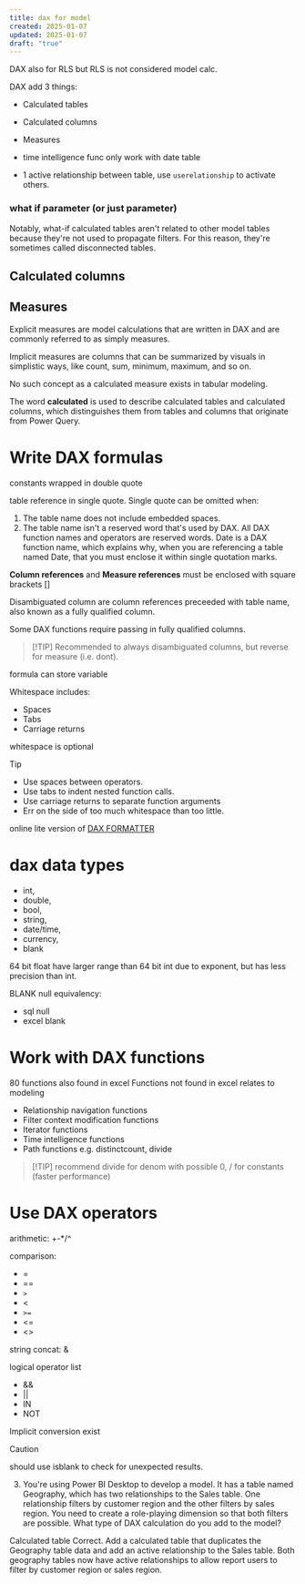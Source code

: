 ```yaml
---
title: dax for model
created: 2025-01-07
updated: 2025-01-07
draft: "true"
---
```


DAX also for RLS but RLS is not considered model calc.

DAX add 3 things:
- Calculated tables
- Calculated columns
- Measures


- time intelligence func only work with date table
- 1 active relationship between table, use `userelationship` to activate others.


### what if parameter (or just parameter)

Notably, what-if calculated tables aren't related to other model tables because they're not used to propagate filters. For this reason, they're sometimes called disconnected tables.

## Calculated columns

## Measures
Explicit measures are model calculations that are written in DAX and are commonly referred to as simply measures. 

Implicit measures are columns that can be summarized by visuals in simplistic ways, like count, sum, minimum, maximum, and so on.


No such concept as a calculated measure exists in tabular modeling. 

The word **calculated** is used to describe calculated tables and calculated columns, which distinguishes them from tables and columns that originate from Power Query. 

# Write DAX formulas

constants wrapped in double quote

table reference in single quote. Single quote can be omitted when:

1. The table name does not include embedded spaces.
2. The table name isn't a reserved word that's used by DAX. All DAX function names and operators are reserved words. Date is a DAX function name, which explains why, when you are referencing a table named Date, that you must enclose it within single quotation marks.

**Column references** and **Measure references** must be enclosed with square brackets []

Disambiguated column are column references preceeded with table name,  also known as a fully qualified column.

Some DAX functions require passing in fully qualified columns.


> [!TIP] Recommended to always disambiguated columns, but reverse for measure (i.e. dont).

formula can store variable

Whitespace includes:
- Spaces
- Tabs
- Carriage returns

whitespace is optional 
>[!TIP]
> - Use spaces between operators.
> - Use tabs to indent nested function calls.
> - Use carriage returns to separate function arguments
> - Err on the side of too much whitespace than too little.

online lite version of [DAX FORMATTER](https://www.daxformatter.com/raw/)

# dax data types

- int, 
- double, 
- bool, 
- string, 
- date/time, 
- currency, 
- blank

64 bit float have larger range than 64 bit int due to exponent, but has less precision than int.

BLANK null equivalency:
- sql null
- excel blank


# Work with DAX functions

80 functions also found in excel
Functions not found in excel relates to modeling
- Relationship navigation functions
- Filter context modification functions
- Iterator functions
- Time intelligence functions
- Path functions
e.g. distinctcount, divide
> [!TIP] recommend divide for denom with possible 0, / for constants (faster performance)

# Use DAX operators
arithmetic: +-*/^

comparison:
- =
- ==
- `>`
- <
- `>=`
- <=
- <>

string concat: &

logical operator list
- &&
- ||
- IN
- NOT

Implicit conversion exist
> [!CAUTION]
> should use isblank to check for unexpected results.



3. You're using Power BI Desktop to develop a model. It has a table named Geography, which has two relationships to the Sales table. One relationship filters by customer region and the other filters by sales region. You need to create a role-playing dimension so that both filters are possible. What type of DAX calculation do you add to the model? 

Calculated table
Correct. Add a calculated table that duplicates the Geography table data and add an active relationship to the Sales table. Both geography tables now have active relationships to allow report users to filter by customer region or sales region.